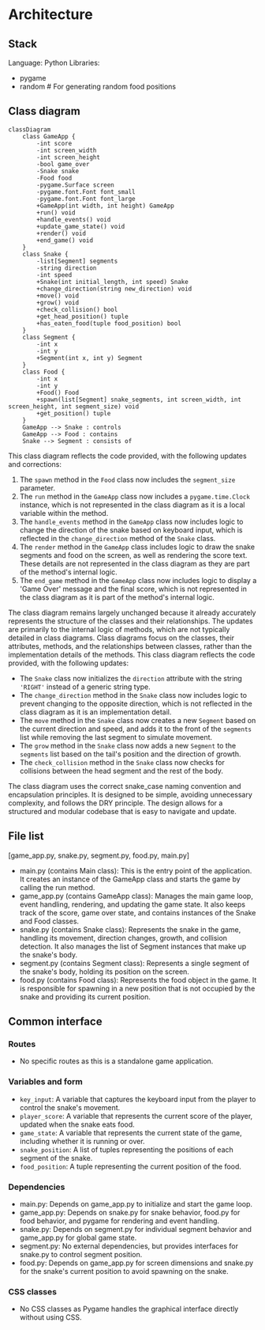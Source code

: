 # Architecture
## Stack
Language: Python
Libraries:
  - pygame
  - random  # For generating random food positions

## Class diagram
```mermaid
classDiagram
    class GameApp {
        -int score
        -int screen_width
        -int screen_height
        -bool game_over
        -Snake snake
        -Food food
        -pygame.Surface screen
        -pygame.font.Font font_small
        -pygame.font.Font font_large
        +GameApp(int width, int height) GameApp
        +run() void
        +handle_events() void
        +update_game_state() void
        +render() void
        +end_game() void
    }
    class Snake {
        -list[Segment] segments
        -string direction
        -int speed
        +Snake(int initial_length, int speed) Snake
        +change_direction(string new_direction) void
        +move() void
        +grow() void
        +check_collision() bool
        +get_head_position() tuple
        +has_eaten_food(tuple food_position) bool
    }
    class Segment {
        -int x
        -int y
        +Segment(int x, int y) Segment
    }
    class Food {
        -int x
        -int y
        +Food() Food
        +spawn(list[Segment] snake_segments, int screen_width, int screen_height, int segment_size) void
        +get_position() tuple
    }
    GameApp --> Snake : controls
    GameApp --> Food : contains
    Snake --> Segment : consists of
```
This class diagram reflects the code provided, with the following updates and corrections:

1. The `spawn` method in the `Food` class now includes the `segment_size` parameter.
2. The `run` method in the `GameApp` class now includes a `pygame.time.Clock` instance, which is not represented in the class diagram as it is a local variable within the method.
3. The `handle_events` method in the `GameApp` class now includes logic to change the direction of the snake based on keyboard input, which is reflected in the `change_direction` method of the `Snake` class.
4. The `render` method in the `GameApp` class includes logic to draw the snake segments and food on the screen, as well as rendering the score text. These details are not represented in the class diagram as they are part of the method's internal logic.
5. The `end_game` method in the `GameApp` class now includes logic to display a 'Game Over' message and the final score, which is not represented in the class diagram as it is part of the method's internal logic.

The class diagram remains largely unchanged because it already accurately represents the structure of the classes and their relationships. The updates are primarily to the internal logic of methods, which are not typically detailed in class diagrams. Class diagrams focus on the classes, their attributes, methods, and the relationships between classes, rather than the implementation details of the methods.
This class diagram reflects the code provided, with the following updates:

- The `Snake` class now initializes the `direction` attribute with the string `'RIGHT'` instead of a generic string type.
- The `change_direction` method in the `Snake` class now includes logic to prevent changing to the opposite direction, which is not reflected in the class diagram as it is an implementation detail.
- The `move` method in the `Snake` class now creates a new `Segment` based on the current direction and speed, and adds it to the front of the `segments` list while removing the last segment to simulate movement.
- The `grow` method in the `Snake` class now adds a new `Segment` to the `segments` list based on the tail's position and the direction of growth.
- The `check_collision` method in the `Snake` class now checks for collisions between the head segment and the rest of the body.

The class diagram uses the correct snake_case naming convention and encapsulation principles. It is designed to be simple, avoiding unnecessary complexity, and follows the DRY principle. The design allows for a structured and modular codebase that is easy to navigate and update.
## File list
[game_app.py, snake.py, segment.py, food.py, main.py]

- main.py (contains Main class): This is the entry point of the application. It creates an instance of the GameApp class and starts the game by calling the run method.
- game_app.py (contains GameApp class): Manages the main game loop, event handling, rendering, and updating the game state. It also keeps track of the score, game over state, and contains instances of the Snake and Food classes.
- snake.py (contains Snake class): Represents the snake in the game, handling its movement, direction changes, growth, and collision detection. It also manages the list of Segment instances that make up the snake's body.
- segment.py (contains Segment class): Represents a single segment of the snake's body, holding its position on the screen.
- food.py (contains Food class): Represents the food object in the game. It is responsible for spawning in a new position that is not occupied by the snake and providing its current position.

## Common interface
### Routes
- No specific routes as this is a standalone game application.

### Variables and form
- `key_input`: A variable that captures the keyboard input from the player to control the snake's movement.
- `player_score`: A variable that represents the current score of the player, updated when the snake eats food.
- `game_state`: A variable that represents the current state of the game, including whether it is running or over.
- `snake_position`: A list of tuples representing the positions of each segment of the snake.
- `food_position`: A tuple representing the current position of the food.

### Dependencies
- main.py: Depends on game_app.py to initialize and start the game loop.
- game_app.py: Depends on snake.py for snake behavior, food.py for food behavior, and pygame for rendering and event handling.
- snake.py: Depends on segment.py for individual segment behavior and game_app.py for global game state.
- segment.py: No external dependencies, but provides interfaces for snake.py to control segment position.
- food.py: Depends on game_app.py for screen dimensions and snake.py for the snake's current position to avoid spawning on the snake.

### CSS classes
- No CSS classes as Pygame handles the graphical interface directly without using CSS.